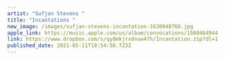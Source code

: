 ```yaml
---
artist: "Sufjan Stevens "
title: "Incantations "
new_image: /images/sufjan-stevens-incantation-1620048766.jpg
apple_link: https://music.apple.com/us/album/convocations/1560464944
link: https://www.dropbox.com/s/qy8mkjrxdnuw47h/Incantation.zip?dl=1
published_date: 2021-05-11T18:54:56.723Z
---
```

